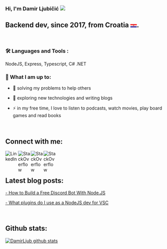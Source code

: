 ### Hi, I'm Damir Ljubičić <img src="https://media.giphy.com/media/hvRJCLFzcasrR4ia7z/giphy.gif" width="25px">


## Backend dev, since 2017, from Croatia <img src="https://raw.githubusercontent.com/hampusborgos/country-flags/ba2cf4101bf029d2ada26da2f95121de74581a4d/svg/hr.svg" title="Croatia" alt="Croatia" width="20"/>. 
<br />

### :hammer_and_wrench: Languages and Tools :

NodeJS, Express, Typescript, C# .NET
<br />

### 📎 What I am up to:
- :telescope: solving my problems to help others

- :seedling: exploring new technologies and writing blogs

- :zap: in my free time, I love to listen to podcasts, watch movies, play board games and read books
<br />

## Connect with me:

[<img align="left" alt="LinkedIn" width="40px" src="https://github.com/gauravghongde/social-icons/blob/master/SVG/Color/LinkedIN.svg" />][linkedin]
[<img align="left" alt="StackOverflow" width="40px" src="https://github.com/gauravghongde/social-icons/blob/master/SVG/Color/Stackoverflow.svg" />][soverflow]
[<img align="left" alt="StackOverflow" width="40px" src="https://github.com/gauravghongde/social-icons/blob/master/SVG/Color/Twitter.svg" />][twitter]
[<img align="left" alt="StackOverflow" width="40px" src="https://github.com/gauravghongde/social-icons/blob/master/SVG/Color/Discord.svg" />][discord]
<br />
<br />
<br />
<!-- Optional if you have blogs -->
## Latest blog posts:
<!-- BLOG-POST-LIST:START -->
<a href="https://www.cobeisfresh.com/blog/how-to-build-a-free-discord-bot-with-node-js">- How to Build a Free Discord Bot With Node.JS</a>

<a href="https://dev.to/damirljub/what-plugins-do-i-use-as-a-nodejs-developer-for-vsc-1bof">- What plugins do I use as a NodeJS dev for VSC</a>
<!-- BLOG-POST-LIST:END -->
<!-- This section you create this variables that are used above -->
[linkedin]: https://linkedin.com/in/damirljub
[soverflow]: https://meta.stackoverflow.com/users/9450101/damirljub
[twitter]: https://twitter.com/damirljub
[discord]: https://discordapp.com/users/174166402482176000

<br />

## Github stats:
[![DamirLjub github stats](https://github-readme-stats.vercel.app/api?username=damirljub&count_private=true&include_all_commits=true&theme=radical)](https://github.com/damirljub)
